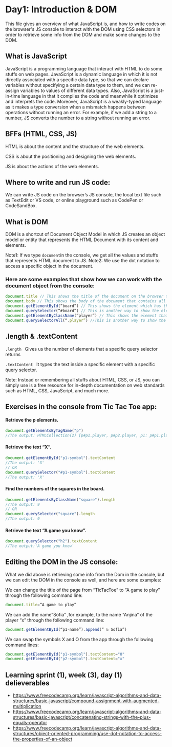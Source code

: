 # Day1: Introduction & DOM
This file gives an overview of what JavaScript is, and how to write codes on the browser's JS console to interact with the DOM using CSS selectors in order to retrieve some info from the DOM and make some changes to the DOM.

## What is JavaScript
JavaScript is a programming language that interact with HTML to do some stuffs on web pages.
JavaScript is a dynamic language in which it is not directly associated with a specific data type, so that we can declare variables without specifying a certain data type to them, and we can re-assign variables to values of different data types. Also, JavaScript is a just-in-time language in that it compiles the code and meanwhile it optimizes and interprets the code.   Moreover, JavaScript is a weakly-typed language as it makes a type conversion when a mismatch happens between operations without running an error. For example, if we add a string to a number, JS converts the number to a string without running an error.

## BFFs (HTML, CSS, JS)
HTML is about the content and the structure of the web elements. 

CSS is about the positioning and designing the web elements.

JS is about the actions of the web elements. 

## Where to write and run JS code:
We can write JS code on the browser’s JS console, the local text file such as TextEdit or VS code, or online playground such as CodePen or CodeSandBox.

## What is DOM 
DOM is a shortcut of Document Object Model in which JS creates an object model or entity that represents the HTML Document with its content and elements.

Note1: If we type ``` document ```in the console, we get all the values and stuffs that represents HTML document to JS.
Note2: We use the dot notation to access a specific object in the document.

### Here are some examples that show how we can work with the document object from the console:
```javascript
document.title // This shows the title of the document on the browser tab.
document.body // This shows the body of the document that contains all of the document content.
document.getElementById(“board”) // This shows the element which has the id “board”
document.querySelector(“#board”) // This is another way to show the element which has the id “board”.
document.getElementByClassName(“player”) // This shows the element that have the class name “player”.
document.querySelectorAll(“.player”) //This is another way to show the element that have the class name “player”.
```
## .length & .textContent
```.length ``` Gives us the number of elements that a specific query selector returns

```.textContent ``` It types the text inside a specific element with a specific query selector.

Note: Instead or remembering all stuffs about HTML, CSS, or JS, you can simply use is a free resource for in-depth documentation on web standards such as HTML, CSS, JavaScript, and much more.

## Exercises in the console from Tic Tac Toe app:
#### Retrieve the p elements.
  ```javascript
 document.getElementsByTagName("p")
//The output: HTMLCollection(2) [p#p1.player, p#p2.player, p1: p#p1.player, p2: p#p2.player]
  ```
#### Retrieve the text “X”.
   ```javascript
   document.getElementById("p1-symbol").textContent
//The output: 'X'
   // OR
  document.querySelector("#p1-symbol").textContent
//The output: 'X'
   ```
#### Find the numbers of the squares in the board.
   ```javascript
   document.getElementsByClassName("square").length
//The output: 9
   // OR 
 document.querySelector("square").length
//The output: 9
   ```
#### Retrieve the text “A game you know”.
```javascript
document.querySelector("h2").textContent
//The output:'A game you know'
```
## Editing the DOM in the JS console:
What we did above is retrieving some info from the Dom in the console, but we can edit the DOM in the console as well, and here are some examples:

We can change the title of the page from “TicTacToe” to “A game to play” through the following command line:
```javascript
document.title=“A game to play”
```
We can add the name”Sofia” ,for example, to the name “Anjina” of the player “x” through the following command line:

```javascript
document.getElementById(“p1-name”).append(“ & Sofia”)
```
We can swap the symbols X and O from the app through the following command lines: 
```javascript
document.getElementById("p1-symbol").textContent="O"
document.getElementById("p2-symbol").textContent="x"
```
## Learning sprint (1), week (3), day (1) delieverables
- https://www.freecodecamp.org/learn/javascript-algorithms-and-data-structures/basic-javascript/compound-assignment-with-augmented-multiplication
- https://www.freecodecamp.org/learn/javascript-algorithms-and-data-structures/basic-javascript/concatenating-strings-with-the-plus-equals-operator
- https://www.freecodecamp.org/learn/javascript-algorithms-and-data-structures/object-oriented-programming/use-dot-notation-to-access-the-properties-of-an-object
